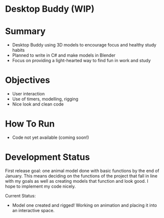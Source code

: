 # Desktop Buddy (WIP)


# Summary
* Desktop Buddy using 3D models to encourage focus and healthy study habits
* Planned to write in C# and make models in Blender
* Focus on providing a light-hearted way to find fun in work and study

# Objectives
* User interaction
* Use of timers, modelling, rigging
* Nice look and clean code

# How To Run
* Code not yet available (coming soon!)

# Development Status
First release goal: one animal model done with basic functions by the end of January. This means deciding on the functions of the project that fall in line with my goals as well as creating models that function and look good. I hope to implement my code nicely.

Current Status:
* Model one created and rigged! Working on animation and placing it into an interactive space. 
